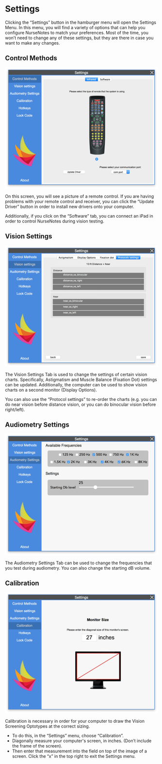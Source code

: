 # Settings

Clicking the “Settings” button in the hamburger menu will open the Settings Menu. In this menu, you will find a variety of options that can help you configure NurseNotes to match your preferences. Most of the time, you won’t need to change any of these settings, but they are there in case you want to make any changes.

## Control Methods

![Control Methods](../media/nn-control-methods.png)

On this screen, you will see a picture of a remote control. If you are having problems with your remote control and receiver, you can click the “Update Driver” button in order to install new drivers onto your computer. 

Additionally, if you click on the “Software” tab, you can connect an iPad in order to control NurseNotes during vision testing.

## Vision Settings

![Vision Settings](../media/nn-vision-settings.png)

The Vision Settings Tab is used to change the settings of certain vision charts. Specifically, Astigmatism and Muscle Balance (Fixation Dot) settings can be updated. Additionally, the computer can be used to show vision charts on a second monitor (Display Options).

You can also use the “Protocol settings” to re-order the charts (e.g. you can do near vision before distance vision, or you can do binocular vision before right/left).

## Audiometry Settings

![Audiometry Settings](../media/nn-audiometry-settings.png)

The Audiometry Settings Tab can be used to change the frequencies that you test during audiometry. You can also change the starting dB volume.

## Calibration

![Calibration](../media/nn-calibration.png)

Calibration is necessary in order for your computer to draw the Vision Screening Optotypes at the correct sizing. 

* To do this, in the “Settings” menu, choose “Calibration”.
* Diagonally measure your computer's screen, in inches. (Don’t include the frame of the screen).
* Then enter that measurement into the field on top of the image of a screen.
Click the “x” in the top right to exit the Settings menu.